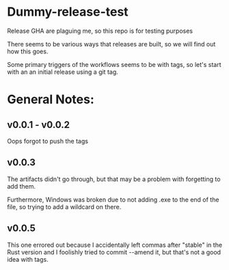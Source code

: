 # Dummy-release-test
Release GHA are plaguing me, so this repo is for testing purposes

There seems to be various ways that releases are built, so we will find
out how this goes.

Some primary triggers of the workflows seems to be with tags, so let's
start with an an initial release using a git tag.

# General Notes:

## v0.0.1 - v0.0.2

Oops forgot to push the tags

## v0.0.3

The artifacts didn't go through, but that may be a problem with forgetting to add them.

Furthermore, Windows was broken due to not adding .exe to the end of the file, so trying
to add a wildcard on there.

## v0.0.5

This one errored out because I accidentally left commas after "stable" in the Rust version
and I foolishly tried to commit --amend it, but that's not a good idea with tags.
